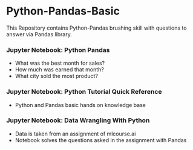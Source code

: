 # Python-Pandas-Basic
This Repository contains Python-Pandas brushing skill with questions to answer via Pandas library.
### Jupyter Notebook: Python Pandas
- What was the best month for sales? 
- How much was earned that month?
- What city sold the most product?
### Jupyter Notebook: Python Tutorial Quick Reference
- Python and Pandas basic hands on knowledge base
### Jupyter Notebook: Data Wrangling With Python
- Data is taken from an assignment of mlcourse.ai 
- Notebook solves the questions asked in the assignment with Pandas
